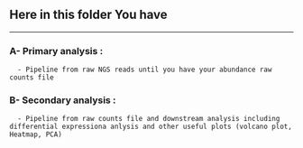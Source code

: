 ## Here in this folder You have 
***
### A- Primary analysis :
      - Pipeline from raw NGS reads until you have your abundance raw counts file
### B- Secondary analysis :
      - Pipeline from raw counts file and downstream analysis including differential expressiona anlysis and other useful plots (volcano plot, Heatmap, PCA)
